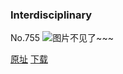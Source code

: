 ### Interdisciplinary
No.755
![图片不见了~~~](https://imgs.xkcd.com/comics/interdisciplinary.png)

[原址](https://xkcd.com//755) [下载](https://imgs.xkcd.com/comics/interdisciplinary.png)


